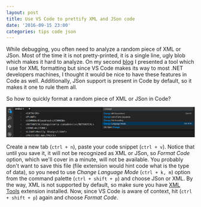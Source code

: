 ```yaml
---
layout: post
title: Use VS Code to prettify XML and JSon code
date: '2016-09-15 23:00'
categories: tips code json
---
```


While debugging, you often need to analyze a random piece of XML or JSon. Most of the time it is not pretty-printed, it is a single line, ugly blob which makes it hard to analyze. On my second [blog][a2e81bda] I presented a tool which I use for XML formatting but since VS Code makes its way to most .NET developers machines, I thought it would be nice to have these features in Code as well. Additionally, JSon support is present in Code by default, so it makes it one to rule them all.

So how to quickly format a random piece of XML or JSon in Code?

![VS Code format](images/vs_code_language_mode.png)

Create a new tab (`ctrl + n`), paste your code snippet (`ctrl + v`). Notice that until you save it, it will not be recognized as XML or JSon, so _Format Code_ option, which we'll cover in a minute, will not be available. You probably don't want to save this file (file extension would hint code what is the type of data), so you need to use _Change Language Mode_ (`ctrl + k, m`) option from the command palette (`ctrl + shift + p`) and choose JSon or XML. By the way, XML is not supported by default, so make sure you have [XML Tools][b874bbc8] extension installed. Now, since VS Code is aware of context, hit (`ctrl + shift + p`) again and choose _Format Code_.

[a2e81bda]: https://devproductivity.wordpress.com/2012/03/29/xml-formatting-and-indenting-made-easy/ "blog"

[b874bbc8]: https://marketplace.visualstudio.com/items?itemName=DotJoshJohnson.xml "Xml Tools"
